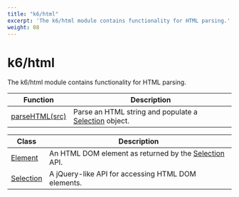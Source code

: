 ```yaml
---
title: "k6/html"
excerpt: 'The k6/html module contains functionality for HTML parsing.'
weight: 08
---
```


# k6/html

The k6/html module contains functionality for HTML parsing.

| Function                                                                     | Description                                                                                                        |
| ---------------------------------------------------------------------------- | ------------------------------------------------------------------------------------------------------------------ |
| [parseHTML(src)](/docs/k6/<K6_VERSION>/javascript-api/k6-html/parsehtml) | Parse an HTML string and populate a [Selection](/docs/k6/<K6_VERSION>/javascript-api/k6-html/selection) object. |

| Class                                                                   | Description                                                                                                        |
| ----------------------------------------------------------------------- | ------------------------------------------------------------------------------------------------------------------ |
| [Element](/docs/k6/<K6_VERSION>/javascript-api/k6-html/element)     | An HTML DOM element as returned by the [Selection](/docs/k6/<K6_VERSION>/javascript-api/k6-html/selection) API. |
| [Selection](/docs/k6/<K6_VERSION>/javascript-api/k6-html/selection) | A jQuery-like API for accessing HTML DOM elements.                                                                 |
